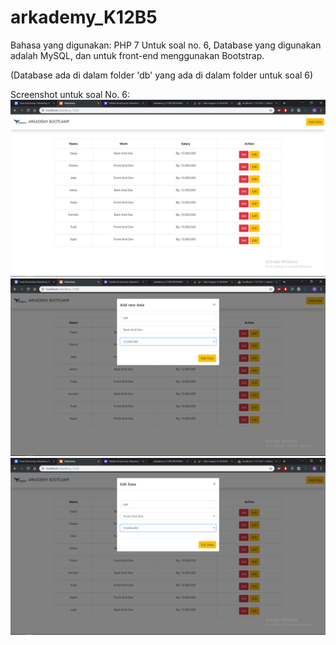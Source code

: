 # arkademy_K12B5

Bahasa yang digunakan: PHP 7
Untuk soal no. 6, Database yang digunakan adalah MySQL, dan untuk front-end menggunakan Bootstrap.

(Database ada di dalam folder 'db' yang ada di dalam folder untuk soal 6)

Screenshot untuk soal No. 6:
![alt text](https://raw.githubusercontent.com/azharyuda/arkademy_K12B5/master/img/home.png)
![alt text](https://raw.githubusercontent.com/azharyuda/arkademy_K12B5/master/img/add.png)
![alt text](https://raw.githubusercontent.com/azharyuda/arkademy_K12B5/master/img/edit.png)
